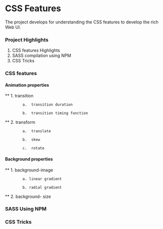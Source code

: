 # CSS Features

The project develops for understanding the CSS features to develop the rich Web UI.

### Project Highlights


1. CSS features Highlights
2. SASS compilation using NPM
3. CSS Tricks

### CSS features 

#### Animation properties

** 1. transition

            a.  transition duration
            
            b.  transition timing function
      
** 2. transform

            a.  translate
            
            b.  skew
            
            c.  rotate 

#### Background properties

** 1.  background-image

            a. linear gradient
            
            b. radial gradient
      
** 2.  background- size

### SASS Using NPM

### CSS Tricks
      
